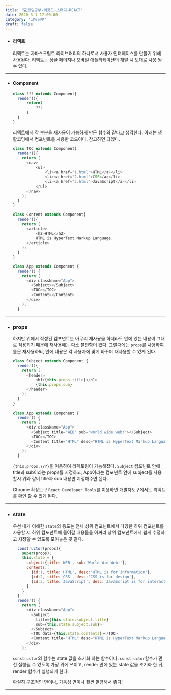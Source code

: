 ```yaml
---
title: '💻코딩공부-위코드-스터디-REACT'
date: 2020-3-1 17:00:00
category: '코딩공부'
draft: false
---
```




- #### 리액트

  리액트는 자바스크립트 라이브러리의 하나로서 사용자 인터페이스를 만들기 위해 사용된다. 리액트는 싱글 페이지나 모바일 애플리케이션의 개발 시 토대로 사용 될 수 있다.

---

- #### Component

  ```javascript
  class ??? extends Component{
  	render(){
  		return(
  			???
  		)
  	}
  }
  ```

  리액트에서 각 부분을 재사용이 가능하게 만든 함수와 같다고 생각한다. 아래는 생활코딩에서 컴포넌트를 사용한 코드이다. 참고하면 되겠다.

  ```javascript
  class TOC extends Component{
    render(){
      return (
        <nav>
            <ul>
                <li><a href="1.html">HTML</a></li>
                <li><a href="2.html">CSS</a></li>
                <li><a href="3.html">JavaScript</a></li>
            </ul>
        </nav>
      );
    }
  }
  
  class Content extends Component{
    render(){
      return (
        <article>
            <h2>HTML</h2>
            HTML is HyperText Markup Language.
        </article>
      );
    }
  }
  
  class App extends Component {
    render() {
      return (
        <div className="App">
          <Subject></Subject>
          <TOC></TOC>
          <Content></Content>
        </div>
      );
    }
  ```

---

- ### props

  하지만 위에서 작성된 컴포넌트는 아무리 재사용을 하더라도 안에 있는 내용이 그대로 적용되기 때문에 재사용에는 다소 불편함이 있다. 그럴때에는 `props`를 사용하여 틀은 재사용하되, 안에 내용은 각 사용자에 맞게 바꾸어 재사용할 수 있게 된다.

  ```javascript
  class Subject extends Component {
    render(){
      return (
        <header>
            <h1>{this.props.title}</h1>
            {this.props.sub}
        </header>  
      );
    }
  }
   
  class App extends Component {
    render() {
      return (
        <div className="App">
          <Subject title="WEB" sub="world wide web!"></Subject>
          <TOC></TOC>
          <Content title="HTML" desc="HTML is HyperText Markup Language."></Content>
        </div>
      );
    }
  ```

  `{this.props.???}`을 이용하여 리펙토링이 가능해졌다. `Subject` 컴포넌트 안에 title과 sub이라는 props를 지정하고, App이라는 컴포넌트 안에 subject를 사용할시 위와 같이 title과 sub 내용만 지정해주면 된다.

  Chrome 확장도구 `React Developer Tools`를 이용하면 개발자도구에서도 리액트를 확인 할 수 있게 된다.

---

- ### state

  우선 내가 이해한 `state`의 용도는 전체 상위 컴포넌트에서 다양한 하위 컴포넌트를 사용할 시 하위 컴포넌트에 들어갈 내용들을 아싸리 상위 컴포넌트에서 쉽게 수정하고 지정할 수 있도록 모아놓은 곳 같다.

  ```javascript
    constructor(props){
      super(props);
      this.state = {
        subject:{title:'WEB', sub:'World Wid Web!'},
        contents:[
          {id:1, title:'HTML', desc:'HTML is for information'},
          {id:2, title:'CSS', desc:'CSS is for design'},
          {id:3, title:'JavaScript', desc:'JavaScript is for interactive'}
        ]
      }
    }
    render() {
      return (
        <div className="App">
          <Subject 
            title={this.state.subject.title} 
            sub={this.state.subject.sub}>
          </Subject>
          <TOC data={this.state.contents}></TOC>
          <Content title="HTML" desc="HTML is HyperText Markup Language."></Content>
        </div>
      );
  ```

  `constructor`의 함수는 state 값을 초기화 하는 함수이다. `constructor`함수가 먼전 실행될 수 있도록 가장 위에 쓰이고, render 안에 있는 state 값을 초기화 한 뒤, render 함수가 실행되게 한다.

  확실히 구조적인 면이나, 가독성 면이나 훨씬 깔끔해서 좋다!

---

